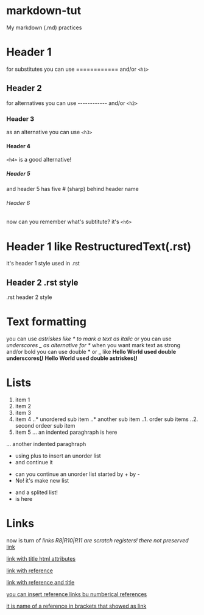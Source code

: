 # markdown-tut
My markdown (.md) practices

# Header 1
for substitutes you can use ============ and/or `<h1>`
  
## Header 2
for alternatives you can use ------------ and/or `<h2>`

### Header 3
as an alternative you can use `<h3>`

#### Header 4
`<h4>` is a good alternative!

##### Header 5
and header 5 has five # (sharp) behind header name

###### Header 6
now can you remember what's subtitute? it's `<h6>`

Header 1 like RestructuredText(.rst)
====================================
it's header 1 style used in .rst

Header 2 .rst style
--------------------
.rst header 2 style

Text formatting
================

you can use *astriskes like * to mark a text as italic* or you can use _underscores _ as alternative for *_
when you want mark text as strong and/or bold you can use double * or _ like
__Hello World used double underscores(_)___
**Hello World used double astriskes(*)***

# Lists
1. item 1
2. item 2
3. item 3
4. item 4
..* unordered sub item
..* another sub item
..1. order sub items
..2. second ordeer sub item
5. item 5
... an indented paraghraph is here

... another indented paraghraph

+ using plus to insert an unorder list
+ and continue it
- can you continue an unorder list started by + by -
- No! it's make new list

* and a splited list!
* is here

# Links
now is turn of _links_ 
*R8|R10|R11 are scratch registers! there not preserved*
[link](https://google.com)

[link with title html attributes](https://google.com "google.com popularest search engine in the earth")

[link with reference][an-example-link]

[an-example-link]: https://google.com

[link with reference and title][linkref]

[linkref]: https://youtube.com "YouTube"

[you can insert reference links bu numberical references][1]

[1]: https://github.com "Source code hosting"

[it is name of a reference in brackets that showed as link]

[it is name of a reference in brackets that showed as link]: https://dictionary.cambridge.org "Cambridge dictionary"

